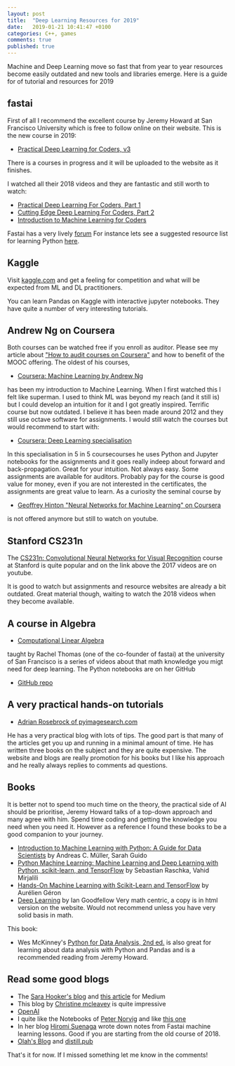 ```yaml
---
layout: post
title:  "Deep Learning Resources for 2019"
date:   2019-01-21 10:41:47 +0100
categories: C++, games
comments: true
published: true
---
```

<div class="message">
Machine and Deep Learning move so fast that from year to year resources become easily outdated and new tools and libraries emerge. Here is a guide for of tutorial and resources for 2019
</div>


## fastai

First of all I recommend the excellent course by Jeremy Howard at San Francisco University which is free to follow online on their website. This is the new course in 2019:
* [Practical Deep Learning for Coders, v3](https://course.fast.ai)

There is a courses in progress and it will be uploaded to the website as it finishes.

I watched all their 2018 videos and they are fantastic and still worth to watch:
* [Practical Deep Learning For Coders, Part 1](http://course18.fast.ai)
* [Cutting Edge Deep Learning For Coders, Part 2](http://course18.fast.ai/part2.html)
* [Introduction to Machine Learning for Coders](http://course18.fast.ai/ml.html)

Fastai has a very lively [forum](https://forums.fast.ai)
For instance lets see a suggested resource list for learning Python [here](https://forums.fast.ai/t/recommended-python-learning-resources/26888).

## Kaggle

Visit [kaggle.com]() and get a feeling for competition and what will be expected from ML and DL practitioners.

You can learn Pandas on Kaggle with interactive jupyter notebooks. They have quite a number of very interesting tutorials.

## Andrew Ng on Coursera

Both courses can be watched free if you enroll as auditor. Please see my article about ["How to audit courses on Coursera"](xxxx) and how to benefit of the MOOC offering.
The oldest of his courses, 
* [Coursera: Machine Learning by Andrew Ng](https://www.coursera.org/learn/machine-learning)

has been my introduction to Machine Learning. When I first watched this I felt like superman. I used to think ML was beyond my reach (and it still is) but I could develop an intuition for it and I got greatly inspired. Terrific course but now outdated. I believe it has been made around 2012 and they still use octave software for assignments. 
I would still watch the courses but would recommend to start with: 

* [Coursera: Deep Learning specialisation](https://www.coursera.org/specializations/deep-learning)

In this specialisation in 5 in 5 coursecourses he uses Python and Jupyter notebooks for the assignments and it goes really indeep about forward and back-propagation. Great for your intuition. Not always easy. Some assignments are available for auditors. Probably pay for the course is good value for money, even if you are not interested in the certificates, the assignments are great value to learn.
As a curiosity the seminal course by 
* [Geoffrey Hinton "Neural Networks for Machine Learning" on Coursera](https://www.youtube.com/watch?v=OVwEeSsSCHE&t=0s&index=2&list=PLLssT5z_DsK_gyrQ_biidwvPYCRNGI3iv) 

is not offered anymore but still to watch on youtube. 

## Stanford CS231n

The [CS231n: Convolutional Neural Networks for Visual Recognition](http://cs231n.stanford.edu) course at Stanford is quite popular and on the link above the 2017 videos are on youtube. 

It is good to watch but assignments and resource websites are already a bit outdated. Great material though, waiting to watch the 2018 videos when they become available.

## A course in Algebra 

* [Computational Linear Algebra](https://www.youtube.com/playlist?list=PLtmWHNX-gukIc92m1K0P6bIOnZb-mg0hY) 

taught by Rachel Thomas (one of the co-founder of fastai) at the university of San Francisco is a series of videos about that math knowledge you migt need for deep learning. The Python notebooks are on her GitHub 

* [GitHub repo](https://github.com/fastai/numerical-linear-algebra)



## A very practical hands-on tutorials
* [Adrian Rosebrock of pyimagesearch.com](https://www.pyimagesearch.com) 

He has a very practical blog with lots of tips. The good part is that many of the articles get you up and running in a minimal amount of time. He has written three books on the subject and they are quite expensive. The website and blogs are really promotion for his books but I like his approach and he really always replies to comments ad questions. 

## Books
It is better not to spend too much time on the theory, the practical side of AI should be prioritise, Jeremy Howard talks of a top-down approach and many agree with him. Spend time coding and getting the knowledge you need when you need it. However as a reference I found these books to be a good companion to your journey.
* [Introduction to Machine Learning with Python: A Guide for Data Scientists](https://www.oreilly.com/library/view/introduction-to-machine/9781449369880/) by Andreas C. Müller, Sarah Guido
* [Python Machine Learning: Machine Learning and Deep Learning with Python, scikit-learn, and TensorFlow](https://www.packtpub.com/big-data-and-business-intelligence/python-machine-learning-second-edition) by Sebastian Raschka, Vahid Mirjalili
* [Hands-On Machine Learning with Scikit-Learn and TensorFlow](http://shop.oreilly.com/product/0636920052289.do) by Aurélien Géron 
* [Deep Learning](https://www.deeplearningbook.org) by Ian Goodfellow 
Very math centric, a copy is in html version on the website. Would not recommend unless you have very solid basis in math.

This book: 
* Wes McKinney's [Python for Data Analysis, 2nd ed.](http://wesmckinney.com/pages/book.html) is also great for learning about data analysis with Python and Pandas and is a recommended reading from Jeremy Howard.

## Read some good blogs

- The [Sara Hooker's blog](https://www.sarahooker.me/) and [this article](https://medium.com/@sarahooker/slow-learning-d9463f6a800b) for Medium
- This blog by [Christine mcleavey](http://christinemcleavey.com/clara-a-neural-net-music-generator/) is quite impressive
- [OpenAI](https://openai.com/)
- I quite like the Notebooks of [Peter Norvig](http://nbviewer.jupyter.org/url/norvig.com/ipython/ProbabilityParadox.ipynb)
and like [this one](http://norvig.com/ipython/)
- In her blog [Hiromi Suenaga](https://medium.com/@hiromi_suenaga/machine-learning-1-lesson-12-6c2512e005a3) wrote down notes from Fastai machine learning lessons. Good if you are starting from the old course of 2018.
- [Olah's Blog](http://colah.github.io)
and [distill.pub](https://distill.pub/2018/building-blocks/)

That's it for now. If I missed something let me know in the comments! 



